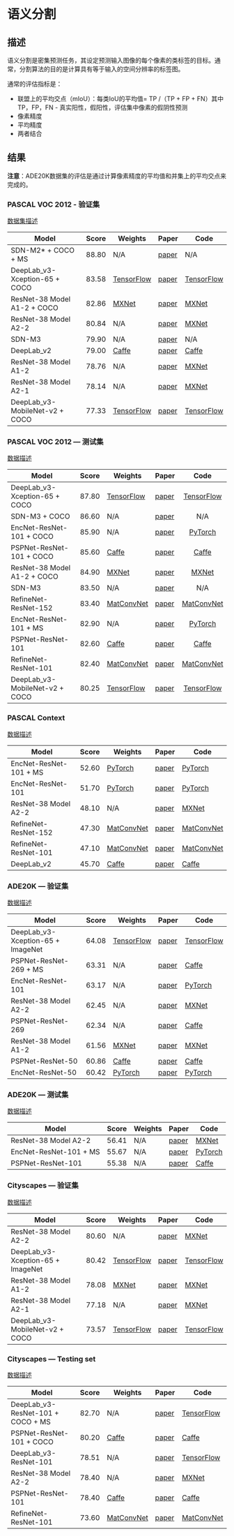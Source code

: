 # 语义分割

## 描述

语义分割是密集预测任务，其设定预测输入图像的每个像素的类标签的目标。通常，分割算法的目的是计算具有等于输入的空间分辨率的标签图。

通常的评估指标是：

- 联盟上的平均交点（mIoU）：每类IoU的平均值= TP /（TP + FP + FN）其中TP，FP，FN - 真实阳性，假阳性，评估集中像素的假阴性预测
- 像素精度
- 平均精度
- 两者结合

## 结果

**注意**：ADE20K数据集的评估是通过计算像素精度的平均值和并集上的平均交点来完成的。

### PASCAL VOC 2012 - 验证集

[数据集描述](datasets/pascal_voc_2012_segmentation.md)

| Model                          | Score | Weights                                                      | Paper                                     | Code                                                         |
| ------------------------------ | ----- | ------------------------------------------------------------ | ----------------------------------------- | ------------------------------------------------------------ |
| SDN-M2* + COCO + MS            | 88.80 | N/A                                                          | [paper](https://arxiv.org/abs/1708.04943) | N/A                                                          |
| DeepLab_v3-Xception-65 + COCO  | 83.58 | [TensorFlow](http://download.tensorflow.org/models/deeplabv3_pascal_train_aug_2018_01_04.tar.gz) | [paper](https://arxiv.org/abs/1706.05587) | [TensorFlow](https://github.com/tensorflow/models/tree/master/research/deeplab) |
| ResNet-38 Model A1-2 + COCO    | 82.86 | [MXNet](https://cloudstor.aarnet.edu.au/plus/index.php/s/JKWePbLPlpfRDW4) | [paper](https://arxiv.org/abs/1611.10080) | [MXNet](https://github.com/itijyou/ademxapp)                 |
| ResNet-38 Model A2-2           | 80.84 | N/A                                                          | [paper](https://arxiv.org/abs/1611.10080) | [MXNet](https://github.com/itijyou/ademxapp)                 |
| SDN-M3                         | 79.90 | N/A                                                          | [paper](https://arxiv.org/abs/1708.04943) | N/A                                                          |
| DeepLab_v2                     | 79.00 | [Caffe](https://bitbucket.org/aquariusjay/deeplab-public-ver2) | [paper](https://arxiv.org/abs/1606.00915) | [Caffe](https://bitbucket.org/aquariusjay/deeplab-public-ver2) |
| ResNet-38 Model A1-2           | 78.76 | N/A                                                          | [paper](https://arxiv.org/abs/1611.10080) | [MXNet](https://github.com/itijyou/ademxapp)                 |
| ResNet-38 Model A2-1           | 78.14 | N/A                                                          | [paper](https://arxiv.org/abs/1611.10080) | [MXNet](https://github.com/itijyou/ademxapp)                 |
| DeepLab_v3-MobileNet-v2 + COCO | 77.33 | [TensorFlow](http://download.tensorflow.org/models/deeplabv3_mnv2_pascal_train_aug_2018_01_29.tar.gz) | [paper](https://arxiv.org/abs/1706.05587) | [TensorFlow](https://github.com/tensorflow/models/tree/master/research/deeplab) |

### PASCAL VOC 2012 — 测试集

[数据描述](datasets/pascal_voc_2012_segmentation.md)

| Model                          | Score | Weights                                                      | Paper                                     |                             Code                             |
| ------------------------------ | ----- | ------------------------------------------------------------ | ----------------------------------------- | :----------------------------------------------------------: |
| DeepLab_v3-Xception-65 + COCO  | 87.80 | [TensorFlow](http://download.tensorflow.org/models/deeplabv3_pascal_trainval_2018_01_04.tar.gz) | [paper](https://arxiv.org/abs/1706.05587) | [TensorFlow](https://github.com/tensorflow/models/tree/master/research/deeplab) |
| SDN-M3 + COCO                  | 86.60 | N/A                                                          | [paper](https://arxiv.org/abs/1708.04943) |                             N/A                              |
| EncNet-ResNet-101 + COCO       | 85.90 | N/A                                                          | [paper](https://arxiv.org/abs/1803.08904) | [PyTorch](https://github.com/zhanghang1989/PyTorch-Encoding) |
| PSPNet-ResNet-101 + COCO       | 85.60 | [Caffe](https://drive.google.com/open?id=0BzaU285cX7TCNVhETE5vVUdMYk0) | [paper](https://arxiv.org/abs/1612.01105) |          [Caffe](https://github.com/hszhao/PSPNet)           |
| ResNet-38 Model A1-2 + COCO    | 84.90 | [MXNet](https://cloudstor.aarnet.edu.au/plus/index.php/s/YqNptRcboMD44Kd) | [paper](https://arxiv.org/abs/1611.10080) |         [MXNet](https://github.com/itijyou/ademxapp)         |
| SDN-M3                         | 83.50 | N/A                                                          | [paper](https://arxiv.org/abs/1708.04943) |                             N/A                              |
| RefineNet-ResNet-152           | 83.40 | [MatConvNet](https://drive.google.com/open?id=1SMROCLfXldmCFnkCcCDyGWB0BSrttDMw) | [paper](https://arxiv.org/abs/1611.06612) |     [MatConvNet](https://github.com/guosheng/refinenet)      |
| EncNet-ResNet-101 + MS         | 82.90 | N/A                                                          | [paper](https://arxiv.org/abs/1803.08904) | [PyTorch](https://github.com/zhanghang1989/PyTorch-Encoding) |
| PSPNet-ResNet-101              | 82.60 | [Caffe](https://drive.google.com/open?id=0BzaU285cX7TCNVhETE5vVUdMYk0) | [paper](https://arxiv.org/abs/1612.01105) |          [Caffe](https://github.com/hszhao/PSPNet)           |
| RefineNet-ResNet-101           | 82.40 | [MatConvNet](https://drive.google.com/open?id=1zaPvO9GRLWaEX9F_7puM5h7_CxOeNkfq) | [paper](https://arxiv.org/abs/1611.06612) |     [MatConvNet](https://github.com/guosheng/refinenet)      |
| DeepLab_v3-MobileNet-v2 + COCO | 80.25 | [TensorFlow](http://download.tensorflow.org/models/deeplabv3_mnv2_pascal_trainval_2018_01_29.tar.gz) | [paper](https://arxiv.org/abs/1706.05587) | [TensorFlow](https://github.com/tensorflow/models/tree/master/research/deeplab) |

### PASCAL Context

[数据描述](datasets/pascal_context.md)

| Model                  | Score | Weights                                                      | Paper                                     | Code                                                         |
| ---------------------- | ----- | ------------------------------------------------------------ | ----------------------------------------- | ------------------------------------------------------------ |
| EncNet-ResNet-101 + MS | 52.60 | [PyTorch](https://hangzh.s3.amazonaws.com/encoding/models/encnet_resnet101_pcontext-6f7c3722.zip) | [paper](https://arxiv.org/abs/1803.08904) | [PyTorch](https://github.com/zhanghang1989/PyTorch-Encoding) |
| EncNet-ResNet-101      | 51.70 | [PyTorch](https://hangzh.s3.amazonaws.com/encoding/models/encnet_resnet101_pcontext-6f7c3722.zip) | [paper](https://arxiv.org/abs/1803.08904) | [PyTorch](https://github.com/zhanghang1989/PyTorch-Encoding) |
| ResNet-38 Model A2-2   | 48.10 | N/A                                                          | [paper](https://arxiv.org/abs/1611.10080) | [MXNet](https://github.com/itijyou/ademxapp)                 |
| RefineNet-ResNet-152   | 47.30 | [MatConvNet](https://drive.google.com/open?id=1eGEhsG0qCbsots5PCS6lLgVSKsHba1-M) | [paper](https://arxiv.org/abs/1611.06612) | [MatConvNet](https://github.com/guosheng/refinenet)          |
| RefineNet-ResNet-101   | 47.10 | [MatConvNet](https://drive.google.com/open?id=1v5MDf0_TBx4XLTEMR3mMNvnYDPacW9_o) | [paper](https://arxiv.org/abs/1611.06612) | [MatConvNet](https://github.com/guosheng/refinenet)          |
| DeepLab_v2             | 45.70 | [Caffe](https://bitbucket.org/aquariusjay/deeplab-public-ver2) | [paper](https://arxiv.org/abs/1606.00915) | [Caffe](https://bitbucket.org/aquariusjay/deeplab-public-ver2) |

### ADE20K — 验证集

[数据描述](datasets/ade20k.md)

| Model                             | Score | Weights                                                      | Paper                                     | Code                                                         |
| --------------------------------- | ----- | ------------------------------------------------------------ | ----------------------------------------- | ------------------------------------------------------------ |
| DeepLab_v3-Xception-65 + ImageNet | 64.08 | [TensorFlow](http://download.tensorflow.org/models/deeplabv3_xception_ade20k_train_2018_05_29.tar.gz) | [paper](https://arxiv.org/abs/1706.05587) | [TensorFlow](https://github.com/tensorflow/models/tree/master/research/deeplab) |
| PSPNet-ResNet-269 + MS            | 63.31 | N/A                                                          | [paper](https://arxiv.org/abs/1612.01105) | [Caffe](https://github.com/hszhao/PSPNet)                    |
| EncNet-ResNet-101                 | 63.17 | N/A                                                          | [paper](https://arxiv.org/abs/1803.08904) | [PyTorch](https://github.com/zhanghang1989/PyTorch-Encoding) |
| ResNet-38 Model A2-2              | 62.45 | N/A                                                          | [paper](https://arxiv.org/abs/1611.10080) | [MXNet](https://github.com/itijyou/ademxapp)                 |
| PSPNet-ResNet-269                 | 62.34 | N/A                                                          | [paper](https://arxiv.org/abs/1612.01105) | [Caffe](https://github.com/hszhao/PSPNet)                    |
| ResNet-38 Model A1-2              | 61.56 | [MXNet](https://cloudstor.aarnet.edu.au/plus/index.php/s/E4JeZpmssK50kpn) | [paper](https://arxiv.org/abs/1611.10080) | [MXNet](https://github.com/itijyou/ademxapp)                 |
| PSPNet-ResNet-50                  | 60.86 | [Caffe](https://drive.google.com/open?id=0BzaU285cX7TCN1R3QnUwQ0hoMTA) | [paper](https://arxiv.org/abs/1612.01105) | [Caffe](https://github.com/hszhao/PSPNet)                    |
| EncNet-ResNet-50                  | 60.42 | [PyTorch](https://github.com/Lextal/SotA-CV/blob/master/content/encoding/models/encnet_resnet50_ade-558e8904.zip) | [paper](https://arxiv.org/abs/1803.08904) | [PyTorch](https://github.com/zhanghang1989/PyTorch-Encoding) |

### ADE20K — 测试集

[数据描述](datasets/ade20k.md)

| Model                  | Score | Weights | Paper                                     | Code                                                         |
| ---------------------- | ----- | ------- | ----------------------------------------- | ------------------------------------------------------------ |
| ResNet-38 Model A2-2   | 56.41 | N/A     | [paper](https://arxiv.org/abs/1611.10080) | [MXNet](https://github.com/itijyou/ademxapp)                 |
| EncNet-ResNet-101 + MS | 55.67 | N/A     | [paper](https://arxiv.org/abs/1803.08904) | [PyTorch](https://github.com/zhanghang1989/PyTorch-Encoding) |
| PSPNet-ResNet-101      | 55.38 | N/A     | [paper](https://arxiv.org/abs/1612.01105) | [Caffe](https://github.com/hszhao/PSPNet)                    |

### Cityscapes — 验证集

[数据描述](datasets/cityscapes_semantic.md)

| Model                             | Score | Weights                                                      | Paper                                     | Code                                                         |
| --------------------------------- | ----- | ------------------------------------------------------------ | ----------------------------------------- | ------------------------------------------------------------ |
| ResNet-38 Model A2-2              | 80.60 | N/A                                                          | [paper](https://arxiv.org/abs/1611.10080) | [MXNet](https://github.com/itijyou/ademxapp)                 |
| DeepLab_v3-Xception-65 + ImageNet | 80.42 | [TensorFlow](http://download.tensorflow.org/models/deeplabv3_cityscapes_train_2018_02_06.tar.gz) | [paper](https://arxiv.org/abs/1706.05587) | [TensorFlow](https://github.com/tensorflow/models/tree/master/research/deeplab) |
| ResNet-38 Model A1-2              | 78.08 | [MXNet](https://cloudstor.aarnet.edu.au/plus/index.php/s/2hbvpro6J4XKVIu) | [paper](https://arxiv.org/abs/1611.10080) | [MXNet](https://github.com/itijyou/ademxapp)                 |
| ResNet-38 Model A2-1              | 77.18 | N/A                                                          | [paper](https://arxiv.org/abs/1611.10080) | [MXNet](https://github.com/itijyou/ademxapp)                 |
| DeepLab_v3-MobileNet-v2 + COCO    | 73.57 | [TensorFlow](http://download.tensorflow.org/models/deeplabv3_cityscapes_train_2018_02_06.tar.gz) | [paper](https://arxiv.org/abs/1706.05587) | [TensorFlow](https://github.com/tensorflow/models/tree/master/research/deeplab) |

### Cityscapes — Testing set

[数据描述](datasets/cityscapes_semantic.md)

| Model                             | Score | Weights                                                      | Paper                                     | Code                                                         |
| --------------------------------- | ----- | ------------------------------------------------------------ | ----------------------------------------- | ------------------------------------------------------------ |
| DeepLab_v3-ResNet-101 + COCO + MS | 82.70 | N/A                                                          | [paper](https://arxiv.org/abs/1706.05587) | [TensorFlow](https://github.com/tensorflow/models/tree/master/research/deeplab) |
| PSPNet-ResNet-101 + COCO          | 80.20 | [Caffe](https://drive.google.com/file/d/0BzaU285cX7TCT1M3TmNfNjlUeEU/view) | [paper](https://arxiv.org/abs/1612.01105) | [Caffe](https://github.com/hszhao/PSPNet)                    |
| DeepLab_v3-ResNet-101             | 78.51 | N/A                                                          | [paper](https://arxiv.org/abs/1706.05587) | [TensorFlow](https://github.com/tensorflow/models/tree/master/research/deeplab) |
| ResNet-38 Model A2-2              | 78.40 | N/A                                                          | [paper](https://arxiv.org/abs/1611.10080) | [MXNet](https://github.com/itijyou/ademxapp)                 |
| PSPNet-ResNet-101                 | 78.40 | [Caffe](https://drive.google.com/file/d/0BzaU285cX7TCT1M3TmNfNjlUeEU/view) | [paper](https://arxiv.org/abs/1612.01105) | [Caffe](https://github.com/hszhao/PSPNet)                    |
| RefineNet-ResNet-101              | 73.60 | [MatConvNet](https://drive.google.com/open?id=17Fv9FZQLqfeyurbYJ7QJ-DC4HZBue9LA) | [paper](https://arxiv.org/abs/1611.06612) | [MatConvNet](https://github.com/guosheng/refinenet)          |